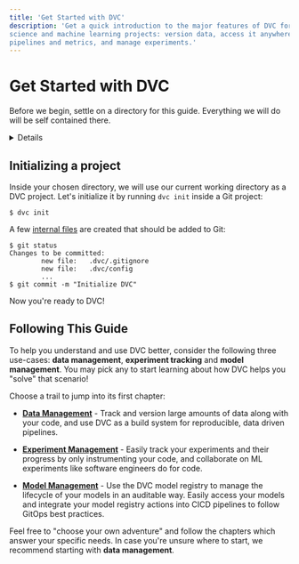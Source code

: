 ```yaml
---
title: 'Get Started with DVC'
description: 'Get a quick introduction to the major features of DVC for data
science and machine learning projects: version data, access it anywhere, capture
pipelines and metrics, and manage experiments.'
---
```


# Get Started with DVC

<!--
## Get Started with DVC
-->

Before we begin, settle on a directory for this guide. Everything we will do
will be self contained there.

<details>

### ⚙️ Expand to prepare a project.

Imagine we want to build an ML project from scratch. Let's start by creating a
Git repository:

```cli
$ mkdir example-get-started
$ cd example-get-started
$ git init
```

<admon type="info">

This directory name is used in our
[example-get-started](https://github.com/iterative/example-get-started) repo.

</admon>

</details>

## Initializing a project

Inside your chosen directory, we will use our current working directory as a
<abbr>DVC project</abbr>. Let's initialize it by running `dvc init` inside a Git
project:

```cli
$ dvc init
```

A few [internal files](/doc/user-guide/project-structure/internal-files) are
created that should be added to Git:

```cli
$ git status
Changes to be committed:
        new file:   .dvc/.gitignore
        new file:   .dvc/config
        ...
$ git commit -m "Initialize DVC"
```

Now you're ready to DVC!

## Following This Guide

To help you understand and use DVC better, consider the following three
use-cases: **data management**, **experiment tracking** and **model
management**. You may pick any to start learning about how DVC helps you "solve"
that scenario!

Choose a trail to jump into its first chapter:

- **[Data Management]** - Track and version large amounts of data along with
  your code, and use DVC as a build system for reproducible, data driven
  pipelines.

- **[Experiment Management]** - Easily track your experiments and their progress
  by only instrumenting your code, and collaborate on ML experiments like
  software engineers do for code.

- **[Model Management]** - Use the DVC model registry to manage the lifecycle of
  your models in an auditable way. Easily access your models and integrate your
  model registry actions into CICD pipelines to follow GitOps best practices.

[Data Management]: /doc/start/data-management/data-versioning
[Experiment Management]: /doc/start/experiments/experiment-tracking
[Model Management]: /doc/start/model-management/model-registry

<admon type="tip">

Feel free to "choose your own adventure" and follow the chapters which answer
your specific needs. In case you're unsure where to start, we recommend starting
with **data management**.

</admon>
